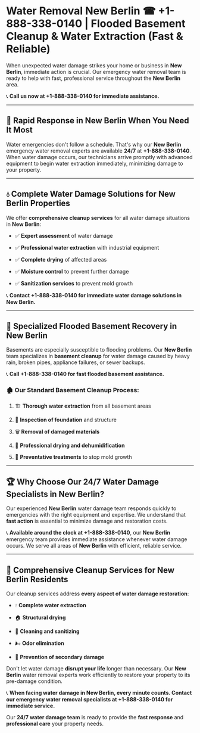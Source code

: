 # Water Removal New Berlin ☎ +1-888-338-0140 | Flooded Basement Cleanup & Water Extraction (Fast & Reliable)

When unexpected water damage strikes your home or business in **New Berlin**, immediate action is crucial. Our emergency water removal team is ready to help with fast, professional service throughout the **New Berlin** area. 

📞 **Call us now at +1-888-338-0140 for immediate assistance.**
---
## 🚀 Rapid Response in New Berlin When You Need It Most
Water emergencies don't follow a schedule. That's why our **New Berlin** emergency water removal experts are available **24/7** at **+1-888-338-0140**. When water damage occurs, our technicians arrive promptly with advanced equipment to begin water extraction immediately, minimizing damage to your property.
---
## 💧 Complete Water Damage Solutions for New Berlin Properties
We offer **comprehensive cleanup services** for all water damage situations in **New Berlin**:
- ✅ **Expert assessment** of water damage  
- ✅ **Professional water extraction** with industrial equipment  
- ✅ **Complete drying** of affected areas  
- ✅ **Moisture control** to prevent further damage  
- ✅ **Sanitization services** to prevent mold growth  
📞 **Contact +1-888-338-0140 for immediate water damage solutions in New Berlin.**
---
## 🌊 Specialized Flooded Basement Recovery in New Berlin
Basements are especially susceptible to flooding problems. Our **New Berlin** team specializes in **basement cleanup** for water damage caused by heavy rain, broken pipes, appliance failures, or sewer backups. 
📞 **Call +1-888-338-0140 for fast flooded basement assistance.**
### 🏚️ Our Standard Basement Cleanup Process:
1. 🏗️ **Thorough water extraction** from all basement areas  
2. 🔎 **Inspection of foundation** and structure  
3. 🗑️ **Removal of damaged materials**  
4. 💨 **Professional drying and dehumidification**  
5. 🚫 **Preventative treatments** to stop mold growth  
---
## 🏆 Why Choose Our 24/7 Water Damage Specialists in New Berlin?
Our experienced **New Berlin** water damage team responds quickly to emergencies with the right equipment and expertise. We understand that **fast action** is essential to minimize damage and restoration costs.
📞 **Available around the clock at +1-888-338-0140**, our **New Berlin** emergency team provides immediate assistance whenever water damage occurs. We serve all areas of **New Berlin** with efficient, reliable service.
---
## 🧹 Comprehensive Cleanup Services for New Berlin Residents
Our cleanup services address **every aspect of water damage restoration**:
- 💧 **Complete water extraction**  
- 🏠 **Structural drying**  
- 🧼 **Cleaning and sanitizing**  
- 🌬️ **Odor elimination**  
- 🚫 **Prevention of secondary damage**  
Don't let water damage **disrupt your life** longer than necessary. Our **New Berlin** water removal experts work efficiently to restore your property to its pre-damage condition.
📞 **When facing water damage in New Berlin, every minute counts. Contact our emergency water removal specialists at +1-888-338-0140 for immediate service.**
Our **24/7 water damage team** is ready to provide the **fast response** and **professional care** your property needs.
